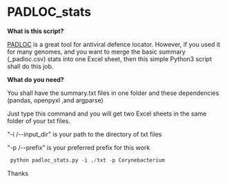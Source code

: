 # PADLOC_stats

**What is this script?**

[PADLOC](https://github.com/padlocbio/padloc) is a great tool for antiviral defence locator. However, if you used it for many genomes, and you want to merge the basic summary (_padloc.csv) stats  into one Excel sheet, then this simple Python3 script shall do this job.


**What do you need?**

You shall have the summary.txt files in one folder and these dependencies (pandas, openpyxl ,and argparse)

Just type this command and you will get two Excel sheets in the same folder of your txt files.

"-i /--input_dir"  is your path to the directory of txt files 

"-p /--prefix"  is your preferred prefix for this work

```python
 python padloc_stats.py -i ./txt -p Corynebacterium
```

Thanks
